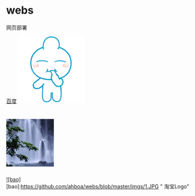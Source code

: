 # webs
网页部署

[百度](http://www.baidu.com)
![image](https://github.com/ahboa/webs/blob/master/imgs/0.gif)
# ![image](https://github.com/ahboa/webs/blob/master/imgs/1.JPG)

[![bao]](http://www.taobao.com)  
[bao]:https://github.com/ahboa/webs/blob/master/imgs/1.JPG " 淘宝Logo"
